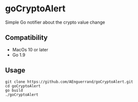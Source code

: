 # goCryptoAlert

Simple Go notifier about the crypto value change

## Compatibility

- MacOs 10 or later
- Go 1.9

## Usage

```
git clone https://github.com/AEnguerrand/goCryptoAlert.git
cd goCryptoAlert
go build
./goCryptoAlert
```
